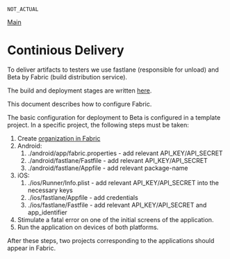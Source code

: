 `NOT_ACTUAL`

[Main](../main.md)

# Continious Delivery

To deliver artifacts to testers we use fastlane (responsible for unload)
and Beta by Fabric (build distribution service).

The build and deployment stages are written [here](./build.md).

This document describes how to configure Fabric.

The basic configuration for deployment to Beta is configured in a template project.
In a specific project, the following steps must be taken:

1. Create [organization in Fabric](https://www.fabric.io/settings/organizations)
1. Android:
    1. ./android/app/fabric.properties - add relevant API_KEY/API_SECRET
    1. ./android/fastlane/Fastfile - add relevant API_KEY/API_SECRET
    1. ./android/fastlane/Appfile - add relevant package-name
1. iOS:
    1. ./ios/Runner/Info.plist - add relevant API_KEY/API_SECRET into the necessary keys
    1. ./ios/fastlane/Appfile - add credentials
    1. ./ios/fastlane/Fastfile - add relevant API_KEY/API_SECRET and app_identifier
1. Stimulate a fatal error on one of the initial screens of the application.
1. Run the application on devices of both platforms. 

After these steps, two projects corresponding to the applications should appear in Fabric.